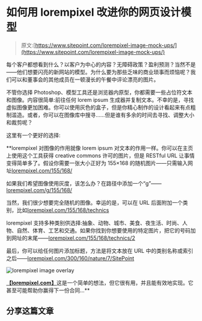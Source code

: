 # 如何用 lorempixel 改进你的网页设计模型

> 原文:[https://www.sitepoint.com/lorempixel-image-mock-ups/](https://www.sitepoint.com/lorempixel-image-mock-ups/)

每个客户都想看到什么？以客户为中心的内容？无障碍政策？盈利预测？当然不是——他们想要闪亮的新网站的模型。为什么要为那些乏味的商业琐事而烦恼呢？我们可以和董事会的其他成员在一顿漫长的午餐中评论漂亮的图片。

不管你选择 Photoshop、模型工具还是浏览器内原型，你都需要一些占位符文本和图像。内容很简单:前往任何 lorem ipsum 生成器并复制文本。不幸的是，寻找虚拟图像更加困难。你可以使用灰色的盒子，但是你精心制作的设计看起来有点粗制滥造。或者，你可以在图像库中搜寻……但是谁有多余的时间去寻找、调整大小和裁剪呢？

这里有一个更好的选择:[](https://lorempixel.com/)

 **lorempixel 对图像的作用就像 lorem ipsum 对文本的作用一样。你可以在主页上使用这个工具获得 creative commons 许可的图片，但是 RESTful URL 让事情变得简单多了。假设你需要一张大小正好为 155×168 的随机图片——只需输入网址[lorempixel.com/155/168/](https://lorempixel.com/155/168/)

如果我们希望图像使用灰度，该怎么办？在路径中添加一个“g”——[lorempixel.com/g/155/168/](https://lorempixel.com/g/155/168/)

当然，我们很少想要完全随机的图像。幸运的是，可以在 URL 后面附加一个类别，比如[lorempixel.com/155/168/technics](https://lorempixel.com/155/168/technics)

lorempixel 支持多种类别供选择:抽象、动物、城市、美食、夜生活、时尚、人物、自然、体育、工艺和交通。如果你找到你想要使用的特定图片，把它的号码加到网址的末尾——[lorempixel.com/155/168/technics/2](https://lorempixel.com/155/168/technics/2)

最后，你可以给任何图片添加标题，方法是将文本放在 URL 中的类别名称或索引之后——[lorempixel.com/300/160/nature/7/SitePoint](https://lorempixel.com/300/160/nature/7/SitePoint)

![lorempixel image overlay](../Images/626f8a7c3078e0e90a770f1530bd77ee.png)

[**【lorempixel.com】**](https://lorempixel.com/)这是一个简单的想法，但它很有用，并且能有效地实现。它甚至可能帮助你赢得下一份合同…** 

## **分享这篇文章**